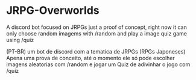 # JRPG-Overworlds
A discord bot focused on JRPGs
just a proof of concept, right now it can only choose random imagems with /random and play a image quiz game using /quiz

(PT-BR) um bot de discord com a tematica de JRPGs (RPGs Japoneses)
Apena uma prova de conceito, até o momento ele só pode escolher imagens aleatorias com /random e jogar um Quiz de adivinhar o jogo com /quiz
